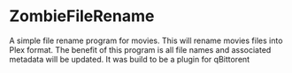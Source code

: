 # ZombieFileRename
A simple file rename program for movies. This will rename movies files into Plex format. The benefit of this program is all file names and associated metadata will be updated. It was build to be a plugin for qBittorent
